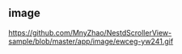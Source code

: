 ## image 
https://github.com/MnyZhao/NestdScrollerView-sample/blob/master/app/image/ewceg-yw241.gif
